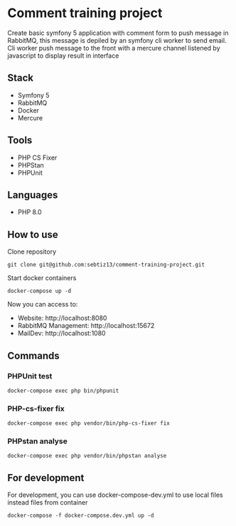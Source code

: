 # Comment training project

Create basic symfony 5 application with comment form to push message in RabbitMQ,
this message is depiled by an symfony cli worker to send email.\
Cli worker push message to the front with a mercure channel listened by javascript to display result in interface

## Stack

- Symfony 5
- RabbitMQ
- Docker
- Mercure

## Tools

- PHP CS Fixer
- PHPStan
- PHPUnit

## Languages

- PHP 8.0

## How to use

Clone repository

```shell
git clone git@github.com:sebtiz13/comment-training-project.git
```

Start docker containers

```shell
docker-compose up -d
```

Now you can access to:

- Website: http://localhost:8080
- RabbitMQ Management: http://localhost:15672
- MailDev: http://localhost:1080

## Commands

### PHPUnit test

```shell
docker-compose exec php bin/phpunit
```

### PHP-cs-fixer fix

```shell
docker-compose exec php vendor/bin/php-cs-fixer fix
```

### PHPstan analyse

```shell
docker-compose exec php vendor/bin/phpstan analyse
```

## For development

For development, you can use docker-compose-dev.yml to use local files instead files from container

```shell
docker-compose -f docker-compose.dev.yml up -d
```
